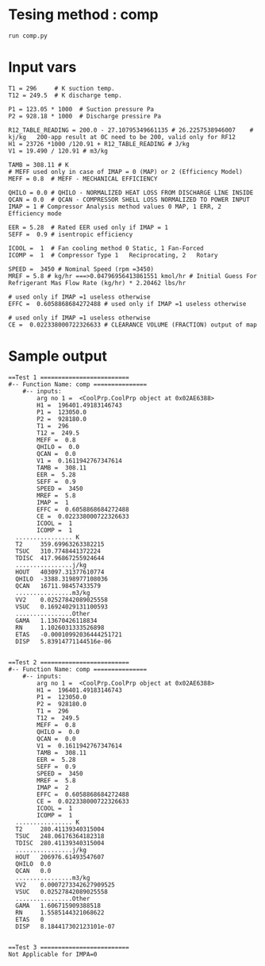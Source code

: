 # Tesing method : comp
    run comp.py

# Input vars
    T1 = 296     # K suction temp.
    T12 = 249.5  # K discharge temp.

    P1 = 123.05 * 1000  # Suction pressure Pa
    P2 = 928.18 * 1000  # Discharge pressire Pa

    R12_TABLE_READING = 200.0 - 27.10795349661135 # 26.2257538946007 	# kj/kg   200-app result at 0C need to be 200, valid only for RF12
    H1 = 23726 *1000 /120.91 + R12_TABLE_READING # J/kg
    V1 = 19.490 / 120.91 # m3/kg

    TAMB = 308.11 # K
    # MEFF used only in case of IMAP = 0 (MAP) or 2 (Efficiency Model)
    MEFF = 0.8  # MEFF - MECHANICAL EFFICIENCY

    QHILO = 0.0 # QHILO - NORMALIZED HEAT LOSS FROM DISCHARGE LINE INSIDE
    QCAN = 0.0  # QCAN - COMPRESSOR SHELL LOSS NORMALIZED TO POWER INPUT
    IMAP = 1 # Compressor Analysis method values 0 MAP, 1 ERR, 2 Efficiency mode

    EER = 5.28  # Rated EER used only if IMAP = 1
    SEFF =  0.9 # isentropic efficiency

    ICOOL =  1  # Fan cooling method 0 Static, 1 Fan-Forced
    ICOMP =  1  # Compressor Type 1   Reciprocating, 2   Rotary

    SPEED =  3450 # Nominal Speed (rpm =3450)
    MREF = 5.8 # kg/hr ===>0.04796956413861551 kmol/hr # Initial Guess For Refrigerant Mas Flow Rate (kg/hr) * 2.20462 lbs/hr

    # used only if IMAP =1 useless otherwise
    EFFC =  0.6058868684272488 # used only if IMAP =1 useless otherwise

    # used only if IMAP =1 useless otherwise
    CE =  0.022338000722326633 # CLEARANCE VOLUME (FRACTION) output of map


# Sample output
    ==Test 1 =========================
    #-- Function Name: comp ===============
        #-- inputs:
            arg no 1 =  <CoolPrp.CoolPrp object at 0x02AE6388>
            H1 =  196401.49183146743
            P1 =  123050.0
            P2 =  928180.0
            T1 =  296
            T12 =  249.5
            MEFF =  0.8
            QHILO =  0.0
            QCAN =  0.0
            V1 =  0.1611942767347614
            TAMB =  308.11
            EER =  5.28
            SEFF =  0.9
            SPEED =  3450
            MREF =  5.8
            IMAP =  1
            EFFC =  0.6058868684272488
            CE =  0.022338000722326633
            ICOOL =  1
            ICOMP =  1
      ................ K
      T2     359.69963263382215
      TSUC   310.7748441372224
      TDISC  417.96867255924644
      ................j/kg
      HOUT   403097.31377610774
      QHILO  -3388.3198977108036
      QCAN   16711.98457433579
      ................m3/kg
      VV2    0.02527842089025558
      VSUC   0.16924029131100593
      ................Other
      GAMA   1.13670426118834
      RN     1.1026031333526898
      ETAS   -0.00010992036444251721
      DISP   5.83914771144516e-06


    ==Test 2 =========================
    #-- Function Name: comp ===============
        #-- inputs:
            arg no 1 =  <CoolPrp.CoolPrp object at 0x02AE6388>
            H1 =  196401.49183146743
            P1 =  123050.0
            P2 =  928180.0
            T1 =  296
            T12 =  249.5
            MEFF =  0.8
            QHILO =  0.0
            QCAN =  0.0
            V1 =  0.1611942767347614
            TAMB =  308.11
            EER =  5.28
            SEFF =  0.9
            SPEED =  3450
            MREF =  5.8
            IMAP =  2
            EFFC =  0.6058868684272488
            CE =  0.022338000722326633
            ICOOL =  1
            ICOMP =  1
      ................ K
      T2     280.41139340315004
      TSUC   248.06176364182318
      TDISC  280.41139340315004
      ................j/kg
      HOUT   206976.61493547607
      QHILO  0.0
      QCAN   0.0
      ................m3/kg
      VV2    0.0007273342627909525
      VSUC   0.02527842089025558
      ................Other
      GAMA   1.606715909388518
      RN     1.5585144321068622
      ETAS   0
      DISP   8.184417302123101e-07


    ==Test 3 =========================
    Not Applicable for IMPA=0






